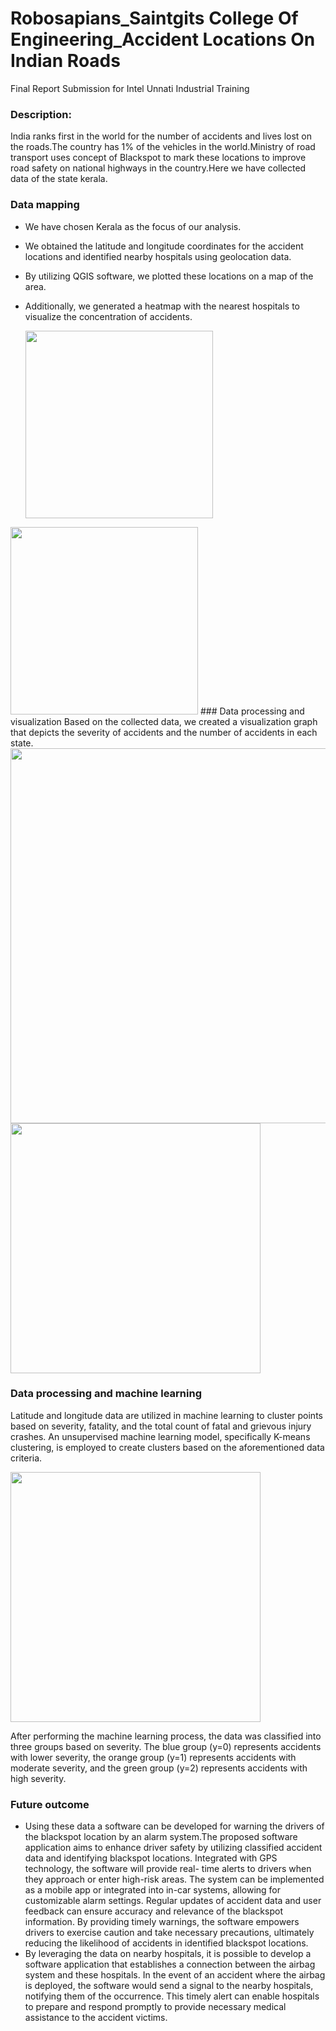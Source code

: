 # Robosapians_Saintgits College Of Engineering_Accident Locations On Indian Roads
Final Report Submission for Intel Unnati Industrial Training
### Description: 
India ranks first in the world for the number of accidents and lives lost on the roads.The country has 1% of the vehicles in the world.Ministry of road transport uses concept of Blackspot to mark these locations to improve road safety on national highways in the country.Here we have collected data of the state kerala.
### Data mapping 
* We have chosen Kerala as the focus of our analysis.
* We obtained the latitude and longitude coordinates for the accident locations and identified nearby hospitals using geolocation data.
* By utilizing QGIS software, we plotted these locations on a map of the area.
* Additionally, we generated a heatmap with the nearest hospitals to visualize the concentration of accidents.

  <img src="https://github.com/abitalibsg/intelunnati_Robosapians/assets/133338993/63c2ba25-0fcd-4d35-96dc-52d7055efebf" width="300" height="300">
  
<img src="https://github.com/abitalibsg/intelunnati_Robosapians/assets/133338993/da5037af-82b4-4003-88a7-c2187c308922" width="300" height="300">
### Data processing and visualization
Based on the collected data, we created a visualization graph that depicts the severity of accidents and the number of accidents in each state.

<img src="https://github.com/abitalibsg/intelunnati_Robosapians/assets/133338993/8e237d05-3852-44b6-a098-751c4d9a80be" width="600" height="600">

<img src="https://github.com/abitalibsg/intelunnati_Robosapians/assets/133338993/c8ebfe03-d336-432e-ae60-21f2a165c259" width="400" height="400">

  
### Data processing and machine learning

Latitude and longitude data are utilized in machine learning to cluster points based on severity, fatality, and the total count of fatal and grievous injury crashes. An unsupervised machine learning model, specifically K-means clustering, is employed to create clusters based on the aforementioned data criteria.

<img src="https://github.com/abitalibsg/intelunnati_Robosapians/assets/133338993/7c270ca2-f3b1-4f76-9be3-38f9659204d6" width="400" height="400">

After performing the machine learning process, the data was classified into three groups based on severity. The blue group (y=0) represents accidents with lower severity, the orange group (y=1) represents accidents with moderate severity, and the green group (y=2) represents accidents with high severity.

### Future outcome
* Using these data a software can be developed for warning the drivers of the blackspot location by an alarm system.The proposed software application aims to 
  enhance driver safety by utilizing classified accident data and identifying blackspot locations. Integrated with GPS technology, the software will provide real- 
  time alerts to drivers when they approach or enter high-risk areas. The system can be implemented as a mobile app or integrated into in-car systems, allowing for 
  customizable alarm settings. Regular updates of accident data and user feedback can ensure accuracy and relevance of the blackspot information. By providing 
  timely warnings, the software empowers drivers to exercise caution and take necessary precautions, ultimately reducing the likelihood of accidents in identified 
  blackspot locations.
* By leveraging the data on nearby hospitals, it is possible to develop a software application that establishes a connection between the airbag system and these 
  hospitals. In the event of an accident where the airbag is deployed, the software would send a signal to the nearby hospitals, notifying them of the occurrence. 
  This timely alert can enable hospitals to prepare and respond promptly to provide necessary medical assistance to the accident victims.
